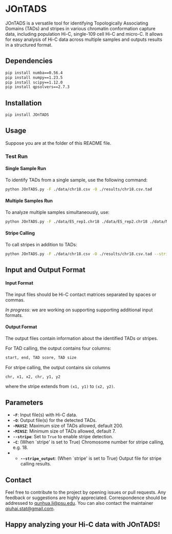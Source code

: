 # JOnTADS
JOnTADS is a versatile tool for identifying Topologically Associating Domains (TADs) and stripes in various chromatin conformation capture data, including population Hi-C, single-109
cell Hi-C and micro-C. It allows for easy analysis of Hi-C data across multiple samples and outputs results in a structured format.

## Dependencies
```sh
pip install numba==0.56.4  
pip install numpy==1.23.5  
pip install scipy==1.12.0  
pip install qpsolvers==2.7.3
```

## Installation
```sh
pip install JOnTADS
```

## Usage
Suppose you are at the folder of this README file.

### Test Run
#### Single Sample Run
To identify TADs from a single sample, use the following command:
```sh
python JOnTADS.py -F ./data/chr18.csv -O ./results/chr18.csv.tad
```

#### Multiple Samples Run
To analyze multiple samples simultaneously, use:
```sh
python JOnTADS.py -F ./data/ES_rep1.chr18 ./data/ES_rep2.chr18 ./data/ME_rep1.chr18 ./data/ME_rep2.chr18 ./data/MS_rep1.chr18 ./data/MS_rep2.chr18 ./data/NP_rep1.chr18 ./data/NP_rep2.chr18 ./data/TP_rep1.chr18 ./data/TP_rep2.chr18 -O ./results/ES_rep1.chr18.tad ./results/ES_rep2.chr18.tad ./results/ME_rep1.chr18.tad ./results/ME_rep2.chr18.tad ./results/MS_rep1.chr18.tad ./results/MS_rep2.chr18.tad ./results/NP_rep1.chr18.tad ./results/NP_rep2.chr18.tad ./results/TP_rep1.chr18.tad ./results/TP_rep2.chr18.tad
```

#### Stripe Calling
To call stripes in addition to TADs:
```sh
python JOnTADS.py -F ./data/chr18.csv -O ./results/chr18.csv.tad --stripe_output ./results/chr18.csv.stripe -C 18 --stripe True
```

## Input and Output Format

#### Input Format

The input files should be Hi-C contact matrices separated by spaces or commas.

_In progress_: we are working on supporting supporting additional input formats.

#### Output Format

The output files contain information about the identified TADs or stripes. 

For TAD calling, the output contains four columns:
```sh
start, end, TAD score, TAD size
```
For stripe calling, the output contains six columns
```sh
chr, x1, x2, chr, y1, y2
```
where the stripe extends from `(x1, y1)` to `(x2, y2)`.

## Parameters

- **`-F`**: Input file(s) with Hi-C data.
- **`-O`**: Output file(s) for the detected TADs.
- **`-MAXSZ`**: Maximum size of TADs allowed, default 200.
- **`-MINSZ`**: Minimum size of TADs allowed, default 7.
- **`--stripe`**: Set to `True` to enable stripe detection.
- **`-C`**: (When `stripe' is set to True) Chromosome number for stripe calling, e.g. 18.
- - **`--stripe_output`**: (When `stripe' is set to True) Output file for stripe calling results.

## Contact

Feel free to contribute to the project by opening issues or pull requests. Any feedback or suggestions are highly appreciated. Correspondence should be addressed to qunhua.li@psu.edu. You can also contact the maintainer qiuhai.stat@gmail.com.

## Happy analyzing your Hi-C data with JOnTADS!
